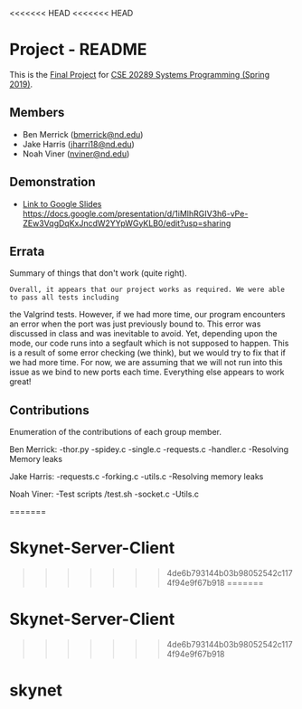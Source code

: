 <<<<<<< HEAD
<<<<<<< HEAD
# Project - README

This is the [Final Project] for [CSE 20289 Systems Programming (Spring 2019)].

## Members

- Ben Merrick (bmerrick@nd.edu)
- Jake Harris (jharri18@nd.edu)
- Noah Viner  (nviner@nd.edu)

## Demonstration

- [Link to Google Slides]()
https://docs.google.com/presentation/d/1iMlhRGIV3h6-vPe-ZEw3VqgDqKxJncdW2YYpWGyKLB0/edit?usp=sharing

## Errata

Summary of things that don't work (quite right).

    Overall, it appears that our project works as required. We were able to pass all tests including
the Valgrind tests. However, if we had more time, our program encounters an error when the port 
was just previously bound to. This error was discussed in class and was inevitable to avoid. Yet, 
depending upon the mode, our code runs into a segfault which is not supposed to happen. This is a 
result of some error checking (we think), but we would try to fix that if we had more time. For now,
we are assuming that we will not run into this issue as we bind to new ports each time. Everything
else appears to work great!

## Contributions

Enumeration of the contributions of each group member.

Ben Merrick:
-thor.py
-spidey.c
-single.c
-requests.c
-handler.c
-Resolving Memory leaks


Jake Harris:
-requests.c
-forking.c
-utils.c
-Resolving memory leaks

Noah Viner:
-Test scripts /test.sh
-socket.c
-Utils.c







[Final Project]: https://www3.nd.edu/~pbui/teaching/cse.20289.sp19/project.html
[CSE 20289 Systems Programming (Spring 2019)]: https://www3.nd.edu/~pbui/teaching/cse.20289.sp19/
=======
# Skynet-Server-Client
>>>>>>> 4de6b793144b03b98052542c1174f94e9f67b918
=======
# Skynet-Server-Client
>>>>>>> 4de6b793144b03b98052542c1174f94e9f67b918
# skynet

